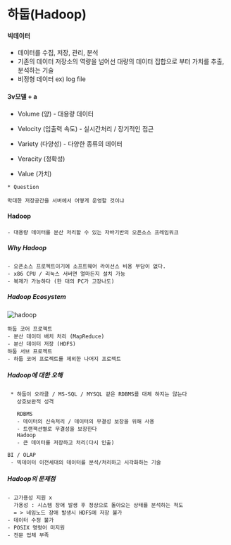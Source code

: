# 하둡(Hadoop)

#### 빅데이터

- 데이터를 수집, 저장, 관리, 분석
- 기존의 데이터 저장소의 역량을 넘어선 대량의 데이터 집합으로 부터 가치를 추출, 분석하는 기술
- 비정형 데이터 ex) log file

#### 3v모델 + a

- Volume (양) - 대용량 데이터
- Velocity (입출력 속도) - 실시간처리 / 장기적인 접근
- Variety (다양성) - 다양한 종류의 데이터

- Veracity (정확성)
- Value (가치)



```
* Question

막대한 저장공간을 서버에서 어떻게 운영할 것이냐
```

#### Hadoop

```
- 대용량 데이터를 분산 처리할 수 있는 자바기반의 오픈소스 프레임워크
```

##### Why Hadoop

```
- 오픈소스 프로젝트이기에 소프트웨어 라이선스 비용 부담이 없다.
- x86 CPU / 리눅스 서버면 얼마든지 설치 가능
- 복제가 가능하다 (한 대의 PC가 고장나도)
```

##### Hadoop Ecosystem

![hadoop](https://user-images.githubusercontent.com/49560745/62432979-78f2b100-b76d-11e9-9daa-04d4bbf2ee91.jpg)

```
하둡 코어 프로젝트
- 분산 데이터 배치 처리 (MapReduce)
- 분산 데이터 저장 (HDFS)
하둡 서브 프로젝트
- 하둡 코어 프로젝트를 제외한 나머지 프로젝트
```

##### Hadoop에 대한 오해

```
 * 하둡이 오라클 / MS-SQL / MYSQL 같은 RDBMS를 대체 하지는 않는다
   상호보완적 성격
   
   RDBMS 
   - 데이터의 신속처리 / 데이터의 무결성 보장을 위해 사용
   - 트랜잭션별로 무결성을 보장한다
   Hadoop
   - 큰 데이터를 저장하고 처리(다시 인출)
   
BI / OLAP
 - 빅데이터 이전세대의 데이터를 분석/처리하고 시각화하는 기술
```

##### Hadoop의 문제점

```
- 고가용성 지원 x
  가용성 : 시스템 장애 발생 후 정상으로 돌아오는 상태를 분석하는 척도
  = > 네임노드 장애 발생시 HDFS에 저장 불가
- 데이터 수정 불가
- POSIX 명령어 미지원
- 전문 업체 부족
```



